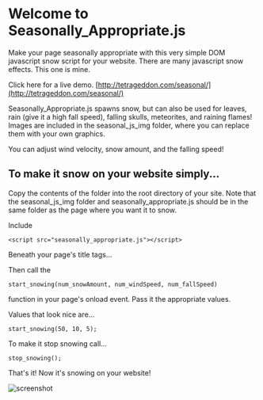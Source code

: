# Welcome to Seasonally_Appropriate.js
Make your page seasonally appropriate with this very simple DOM javascript snow script for your website.
There are many javascript snow effects. This one is mine.

Click here for a live demo. [http://tetrageddon.com/seasonal/](http://tetrageddon.com/seasonal/)

Seasonally_Appropriate.js spawns snow, but can also be used for leaves, rain (give it a high fall speed), falling skulls, meteorites, and raining flames!
Images are included in the seasonal_js_img folder, where you can replace them with your own graphics.

You can adjust wind velocity, snow amount, and the falling speed!

## To make it snow on your website simply...

Copy the contents of the folder into the root directory of your site. Note that the seasonal_js_img folder and seasonally_appropriate.js should be in the same folder as the page where you want it to snow.

Include
```
<script src="seasonally_appropriate.js"></script>
```
Beneath your page's title tags...

Then call the
```
start_snowing(num_snowAmount, num_windSpeed, num_fallSpeed)
```
function in your page's onload event. Pass it the appropriate values.

Values that look nice are...
```
start_snowing(50, 10, 5);
```

To make it stop snowing call...
```
stop_snowing();
```

That's it! Now it's snowing on your website!

![screenshot](http://tetrageddon.com/seasonal/screenshot.png "Screenshot")
